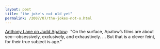 ```yaml
---
layout: post
title: "the joke's not old yet"
permalink: /2007/07/the-jokes-not-o.html
---
```


[Anthony Lane on Judd Apatow](http://www.newyorker.com/arts/critics/cinema/2007/06/04/070604crci_cinema_lane "Men at Sea: The Current Cinema: The New Yorker"):  "On the surface, Apatow’s films are about sex—obsessively, exclusively, and exhaustively. ... But that is a clever feint, for their true subject is age."